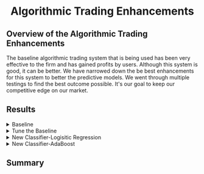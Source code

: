 <h1 align="center">Algorithmic Trading Enhancements</h1>

## Overview of the Algorithmic Trading Enhancements

The baseline algorithmic trading system that is being used has been very effective to the firm and has gained profits by users. Although this system is good, it can be better. We have narrowed down the be best enhancements for this system to better the predictive models. We went through multiple testings to find the best outcome possible. It's our goal to keep our competitive edge on our market.

## Results

<details>
<summary>Baseline</summary>
 
```
short_window = 4
long_window = 100
  
  
signals_df['SMA_Fast'] = signals_df['close'].rolling(window=short_window).mean()
signals_df['SMA_Slow'] = signals_df['close'].rolling(window=long_window).mean()
  
  
```
![image](https://user-images.githubusercontent.com/84649228/135738937-256c2dcf-7f92-4d7a-b094-2cd328671a7b.png)
  
![image](https://user-images.githubusercontent.com/84649228/135739647-1de43043-0582-4b33-bd45-b89fb9e93e6f.png)




</details>


<details>
<summary>Tune the Baseline</summary>

```
training_end = X.index.min() + DateOffset(months=6) 
``` 
![image](https://user-images.githubusercontent.com/84649228/135740484-95e6fbad-cbde-4fb3-8b9e-cb95665b4106.png)

```
training_end = X.index.min() + DateOffset(months=1) 
```  
 ![image](https://user-images.githubusercontent.com/84649228/135740503-48207e2c-c639-47ce-99e3-34c21a50fae5.png)

 
```
short_window = 50
long_window = 100
``` 
![image](https://user-images.githubusercontent.com/84649228/135740447-97db1d22-ef60-479a-bccc-c5006b725953.png)
 
 
```
short_window = 50
long_window = 200
``` 
 ![image](https://user-images.githubusercontent.com/84649228/135740265-10a88449-535f-47e7-bd6e-56ab89c433db.png)

```
short_window = 100
long_window = 200
```  
![image](https://user-images.githubusercontent.com/84649228/135740321-f43a7301-20da-4c91-9b57-e4fb8376cda2.png)
 

</details>

<details>
<summary>New Classifier-Logisitic Regression</summary>

We trained the baseline data on a new classifier to see if we could get a better prediction outcome. For this, the use of Logisitic Regression was used. 

```
short_window = 4
long_window = 100
  
  
signals_df['SMA_Fast'] = signals_df['close'].rolling(window=short_window).mean()
signals_df['SMA_Slow'] = signals_df['close'].rolling(window=long_window).mean()
  
  
```
![image](https://user-images.githubusercontent.com/84649228/135740124-6e2a817b-1e35-4ab5-973d-38f1b0c230cd.png)

![image](https://user-images.githubusercontent.com/84649228/135740119-66b66669-0eda-47b0-98c2-735d19b8c2ed.png)


</details>

<details>
<summary>New Classifier-AdaBoost</summary>

We trained the baseline data on a new classifier to see if we could get a better prediction outcome. For this, the use of Logisitic Regression was used. 

```
short_window = 4
long_window = 100
  
  
signals_df['SMA_Fast'] = signals_df['close'].rolling(window=short_window).mean()
signals_df['SMA_Slow'] = signals_df['close'].rolling(window=long_window).mean()
  
  
```
![image](https://user-images.githubusercontent.com/84649228/135740067-0adc9622-9be9-4ed6-989a-ce477c33dc4b.png)
![image](https://user-images.githubusercontent.com/84649228/135740080-295e16c8-b447-4b68-a381-60f418e78bc0.png)


</details>




## Summary


